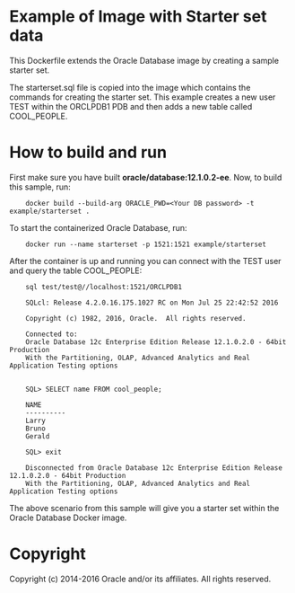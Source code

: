 Example of Image with Starter set data
======================================
This Dockerfile extends the Oracle Database image by creating a sample starter set.

The starterset.sql file is copied into the image which contains the commands for creating the starter set.
This example creates a new user TEST within the ORCLPDB1 PDB and then adds a new table called COOL_PEOPLE.

# How to build and run
First make sure you have built **oracle/database:12.1.0.2-ee**. Now, to build this sample, run:

        docker build --build-arg ORACLE_PWD=<Your DB password> -t example/starterset .

To start the containerized Oracle Database, run:

        docker run --name starterset -p 1521:1521 example/starterset

After the container is up and running you can connect with the TEST user and query the table COOL_PEOPLE:

        sql test/test@//localhost:1521/ORCLPDB1

        SQLcl: Release 4.2.0.16.175.1027 RC on Mon Jul 25 22:42:52 2016

        Copyright (c) 1982, 2016, Oracle.  All rights reserved.

        Connected to:
        Oracle Database 12c Enterprise Edition Release 12.1.0.2.0 - 64bit Production
        With the Partitioning, OLAP, Advanced Analytics and Real Application Testing options


        SQL> SELECT name FROM cool_people;

        NAME
        ----------
        Larry
        Bruno
        Gerald

        SQL> exit

        Disconnected from Oracle Database 12c Enterprise Edition Release 12.1.0.2.0 - 64bit Production
        With the Partitioning, OLAP, Advanced Analytics and Real Application Testing options

The above scenario from this sample will give you a starter set within the Oracle Database Docker image.

# Copyright
Copyright (c) 2014-2016 Oracle and/or its affiliates. All rights reserved.
